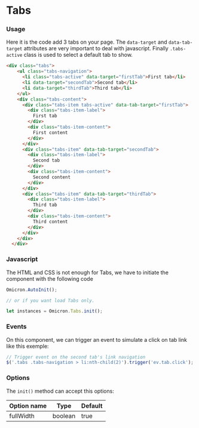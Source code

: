 # Tabs

### Usage
Here it is the code add 3 tabs on your page. The `data-target` and `data-tab-target` attributes are very important to deal with javascript. Finally `.tabs-active` class is used to select a default tab to show. 
```html
<div class="tabs">
    <ul class="tabs-navigation">
      <li class="tabs-active" data-target="firstTab">First tab</li>
      <li data-target="secondTab">Second tab</li>
      <li data-target="thirdTab">Third tab</li>
    </ul>
    <div class="tabs-content">
      <div class="tabs-item tabs-active" data-tab-target="firstTab">
        <div class="tabs-item-label">
          First tab
        </div>
        <div class="tabs-item-content">
          First content
        </div>
      </div>
      <div class="tabs-item" data-tab-target="secondTab">
        <div class="tabs-item-label">
          Second tab
        </div>
        <div class="tabs-item-content">
          Second content
        </div>
      </div>
      <div class="tabs-item" data-tab-target="thirdTab">
        <div class="tabs-item-label">
          Third tab
        </div>
        <div class="tabs-item-content">
          Third content
        </div>
      </div>
    </div>
  </div>
```

### Javascript
The HTML and CSS is not enough for Tabs, we have to initiate the component with the following code
```javascript
Omicron.AutoInit();

// or if you want load Tabs only.

let instances = Omicron.Tabs.init();
```

### Events
On this component, we can trigger an event to simulate a click on tab link like this exemple:
```javascript
// Trigger event on the second tab's link navigation
$('.tabs .tabs-navigation > li:nth-child(2)').trigger('ev.tab.click');
```

### Options
The `init()` method can accept this options:

| Option name | Type          | Default  |
| ----------- | ------------- | -------- |
| fullWidth   | boolean       | true     |